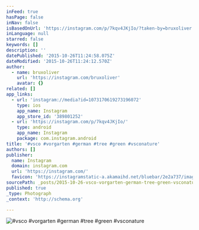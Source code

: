 ```yaml
---
inFeed: true
hasPage: false
inNav: false
isBasedOnUrl: 'https://instagram.com/p/7kqv4JKjIo/?taken-by=bruxoliver'
inLanguage: null
starred: false
keywords: []
description: ''
datePublished: '2015-10-26T11:24:58.075Z'
dateModified: '2015-10-26T11:24:12.570Z'
author:
  - name: bruxoliver
    url: 'https://instagram.com/bruxoliver'
    avatar: {}
related: []
app_links:
  - url: 'instagram://media?id=1073170619273196072'
    type: ios
    app_name: Instagram
    app_store_id: '389801252'
  - url: 'https://instagram.com/p/7kqv4JKjIo/'
    type: android
    app_name: Instagram
    package: com.instagram.android
title: '#vsco #vorgarten #german #tree #green #vsconature'
authors: []
publisher:
  name: Instagram
  domain: instagram.com
  url: 'https://instagram.com/'
  favicon: 'https://instagramstatic-a.akamaihd.net/bluebar/2e2a737/images/ico/favicon.ico'
sourcePath: _posts/2015-10-26-vsco-vorgarten-german-tree-green-vsconature.md
published: true
_type: Photograph
_context: 'http://schema.org'

---
```

![&num;vsco &num;vorgarten &num;german &num;tree &num;green &num;vsconature](https://scontent.cdninstagram.com/hphotos-xaf1/t51.2885-15/sh0.08/e35/p640x640/11875417_162055554134330_2037439508_n.jpg)